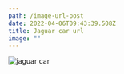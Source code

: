 ```yaml
---
path: /image-url-post
date: 2022-04-06T09:43:39.508Z
title: Jaguar car url
image: ""
---
```

![jaguar car](https://images.unsplash.com/photo-1502877947493-61dd3b901668?ixlib=rb-1.2.1&ixid=MnwxMjA3fDB8MHxwaG90by1wYWdlfHx8fGVufDB8fHx8&auto=format&fit=crop&w=3734&q=80 "Jaguar car")